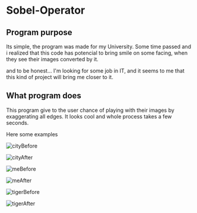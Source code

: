 # Sobel-Operator

<h2> Program purpose </h2>
Its simple, the program was made for my University. Some time passed and i realized that this code has potencial to bring smile on some facing, when they see their images converted by it. 

and to be honest...
I'm looking for some job in IT, and it seems to me that this kind of project will bring me closer to it.

<h2> What program does </h2>
This program give to the user chance of playing with their images by exaggerating all edges. It looks cool and whole process takes a few seconds. 

Here some examples 

![cityBefore](https://user-images.githubusercontent.com/83663917/183085896-d337804f-5c2b-4aae-b1b6-28132d92aa3d.jpg)

![cityAfter](https://user-images.githubusercontent.com/83663917/183085971-b535bbdb-e6f2-4bd6-b749-131ffb5da09a.jpg)

![meBefore](https://user-images.githubusercontent.com/83663917/183086032-c001c59f-d692-4514-8527-09b6b35b9826.jpg)

![meAfter](https://user-images.githubusercontent.com/83663917/183086050-96e13aa7-8af8-430c-8bbe-1c9e3845a860.jpg)

![tigerBefore](https://user-images.githubusercontent.com/83663917/183086089-bd6c1f65-bb4f-49f8-b802-a31194503e88.jpg)

![tigerAfter](https://user-images.githubusercontent.com/83663917/183086084-dfb536da-f2fe-4325-82be-df6d6f63609b.jpg)
